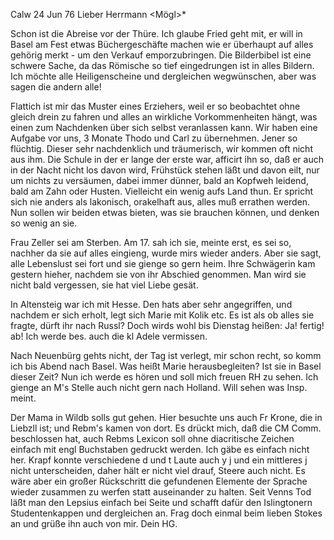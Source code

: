  Calw 24 Jun 76
Lieber Herrmann <Mögl>*

Schon ist die Abreise vor der Thüre. Ich glaube Fried geht mit, er will in Basel am Fest etwas Büchergeschäfte machen wie er überhaupt auf alles gehörig merkt - um den Verkauf emporzubringen. Die Bilderbibel ist eine schwere Sache, da das Römische so tief eingedrungen ist in alles Bildern. Ich möchte alle Heiligenscheine und dergleichen wegwünschen, aber was sagen die andern alle!

Flattich ist mir das Muster eines Erziehers, weil er so beobachtet ohne gleich drein zu fahren und alles an wirkliche Vorkommenheiten hängt, was einen zum Nachdenken über sich selbst veranlassen kann. Wir haben eine Aufgabe vor uns, 3 Monate Thodo und Carl zu übernehmen. Jener so flüchtig. Dieser sehr nachdenklich und träumerisch, wir kommen oft nicht aus ihm. Die Schule in der er lange der erste war, afficirt ihn so, daß er auch in der Nacht nicht los davon wird, Frühstück stehen läßt und davon eilt, nur um nichts zu versäumen, dabei immer dünner, bald an Kopfweh leidend, bald am Zahn oder Husten. Vielleicht ein wenig aufs Land thun. Er spricht sich nie anders als lakonisch, orakelhaft aus, alles muß errathen werden. Nun sollen wir beiden etwas bieten, was sie brauchen können, und denken so wenig an sie.

Frau Zeller sei am Sterben. Am 17. sah ich sie, meinte erst, es sei so, nachher da sie auf alles eingieng, wurde mirs wieder anders. Aber sie sagt, alle Lebenslust sei fort und sie gienge so gern heim. Ihre Schwägerin kam gestern hieher, nachdem sie von ihr Abschied genommen. Man wird sie nicht bald vergessen, sie hat viel Liebe gesät.

In Altensteig war ich mit Hesse. Den hats aber sehr angegriffen, und nachdem er sich erholt, legt sich Marie mit Kolik etc. Es ist als ob alles sie fragte, dürft ihr nach Russl? Doch wirds wohl bis Dienstag heißen: Ja! fertig! ab! Ich werde bes. auch die kl Adele vermissen.

Nach Neuenbürg gehts nicht, der Tag ist verlegt, mir schon recht, so komm ich bis Abend nach Basel. Was heißt Marie herausbegleiten? Ist sie in Basel dieser Zeit? Nun ich werde es hören und soll mich freuen RH zu sehen. Ich gienge an M's Stelle auch nicht gern nach Holland. Will sehen was Insp. meint.

Der Mama in Wildb solls gut gehen. Hier besuchte uns auch Fr Krone, die in Liebzll ist; und Rebm's kamen von dort. Es drückt mich, daß die CM Comm. beschlossen hat, auch Rebms Lexicon soll ohne diacritische Zeichen einfach mit engl Buchstaben gedruckt werden. Ich gäbe es einfach nicht her. Krapf konnte verschiedene d und t Laute auch y j und ein mittleres j nicht unterscheiden, daher hält er nicht viel drauf, Steere auch nicht. Es wäre aber ein großer Rückschritt die gefundenen Elemente der Sprache wieder zusammen zu werfen statt auseinander zu halten. Seit Venns Tod läßt man den Lepsius einfach bei Seite und schafft dafür den Islingtonern Studentenkappen und dergleichen an. Frag doch einmal beim lieben Stokes an und grüße ihn auch von mir.
 Dein HG.

